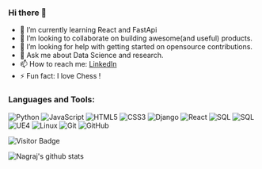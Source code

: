 ### Hi there 👋



<!--
**nagraj98/nagraj98** is a ✨ _special_ ✨ repository because its `README.md` (this file) appears on your GitHub profile.

Here are some ideas to get you started:

- 🔭 I’m currently working on ...
- 🌱 I’m currently learning ...
- 👯 I’m looking to collaborate on ...
- 🤔 I’m looking for help with ...
- 💬 Ask me about ...
- 📫 How to reach me: ...
- 😄 Pronouns: ...
- ⚡ Fun fact: ...
-->


- 🌱 I’m currently learning React and FastApi
- 👯 I’m looking to collaborate on building awesome(and useful) products.
- 🤔 I’m looking for help with getting started on opensource contributions.
- 💬 Ask me about Data Science and research.
- 📫 How to reach me: [LinkedIn](https://www.linkedin.com/in/nagraj-deshmukh/)
- ⚡ Fun fact: I love Chess !

<h3 align="left">Languages and Tools:</h3>

![Python](https://img.shields.io/badge/-Python-black?style=plastic&logo=Python)
![JavaScript](https://img.shields.io/badge/-JavaScript-yellow?style=plastic&logo=Javascript&logoColor=white)
![HTML5](https://img.shields.io/badge/-HTML5-E34F26?style=flat-square&logo=html5&logoColor=white)
![CSS3](https://img.shields.io/badge/-CSS3-1572B6?style=plastic&logo=css3)
![Django](https://img.shields.io/badge/Django-232F7E?style=plastic&logo=Django)
![React](https://img.shields.io/badge/-React-black?style=plastic&logo=React)
![SQL](https://img.shields.io/badge/-MySQL-success?style=plastic&logo=MySQL&logoColor=black)
![SQL](https://img.shields.io/badge/-PostgreSQL-blue?style=plastic&logo=Postgresql&logoColor=black)
![UE4](https://img.shields.io/badge/-UE4-black?style=plastic&logo=UnrealEngine)
![Linux](https://img.shields.io/badge/-Linux-red?style=plastic&logo=Linux&logoColor=black)
![Git](https://img.shields.io/badge/-Git-black?style=plastic&logo=git)
![GitHub](https://img.shields.io/badge/-GitHub-181717?style=plastic&logo=github) 

![Visitor Badge](https://visitor-badge.laobi.icu/badge?page_id=nagraj98.nagraj98)


![Nagraj's github stats](https://github-readme-stats.vercel.app/api?username=nagraj98&show_icons=true&title_color=EEFCEF&icon_color=EEFCEF&text_color=00B0E0&bg_color=151515)

